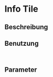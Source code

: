 # Info Tile

## Beschreibung

## Benutzung

```
  
```

## Parameter



[Font-Awesome]: fontawesome.io/icons/
